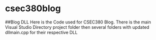 # csec380blog
##Blog DLL
Here is the Code used for CSEC380 Blog.  There is the main Visual Studio Directory project folder then several folders with updated dllmain.cpp for their respective DLL
